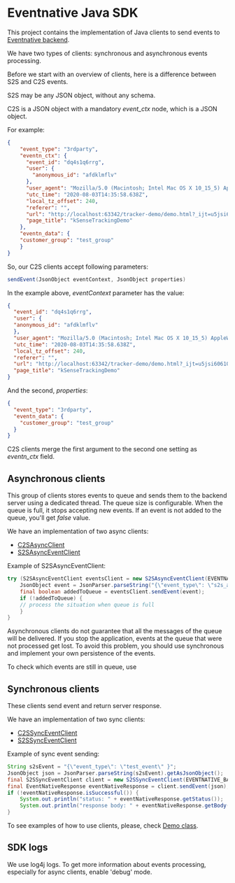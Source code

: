 # Eventnative Java SDK
This project contains the implementation of Java clients to send events to [Eventnative backend](https://github.com/ksensehq/eventnative).

We have two types of clients: synchronous and asynchronous events processing.

Before we start with an overview of clients, here is a difference between S2S and C2S events.

S2S may be any JSON object, without any schema.

C2S is a JSON object with a mandatory _event_ctx_ node, which is a JSON object.

For example:
```json
{
    "event_type": "3rdparty", 
    "eventn_ctx": {
      "event_id": "dq4s1q6rrg",
      "user": {
        "anonymous_id": "afdklmflv"
      },
      "user_agent": "Mozilla/5.0 (Macintosh; Intel Mac OS X 10_15_5) AppleWebKit/537.36 (KHTML, like Gecko) Chrome/84.0.4147.89 Safari/537.36",
      "utc_time": "2020-08-03T14:35:58.638Z",
      "local_tz_offset": 240,
      "referer": "",
      "url": "http://localhost:63342/tracker-demo/demo.html?_ijt=u5jsi606103iugi7mjphngrc7i",
      "page_title": "kSenseTrackingDemo"
    },
    "eventn_data": {
    "customer_group": "test_group"
    }
}
```

So, our C2S clients accept following parameters:
```java
sendEvent(JsonObject eventContext, JsonObject properties)
```

In the example above, _eventContext_ parameter has the value:
```json
{
  "event_id": "dq4s1q6rrg",
  "user": {
  "anonymous_id": "afdklmflv"
  },
  "user_agent": "Mozilla/5.0 (Macintosh; Intel Mac OS X 10_15_5) AppleWebKit/537.36 (KHTML, like Gecko) Chrome/84.0.4147.89 Safari/537.36",
  "utc_time": "2020-08-03T14:35:58.638Z",
  "local_tz_offset": 240,
  "referer": "",
  "url": "http://localhost:63342/tracker-demo/demo.html?_ijt=u5jsi606103iugi7mjphngrc7i",
  "page_title": "kSenseTrackingDemo"
}
```

And the second, _properties_:
```json
{
  "event_type": "3rdparty", 
  "eventn_data": {
    "customer_group": "test_group"
  }
}
```

C2S clients merge the first argument to the second one setting as _eventn_ctx_ field. 

## Asynchronous clients
This group of clients stores events to queue and sends them to the backend server using a dedicated thread.
The queue size is configurable. When the queue is full, it stops accepting new events. If an event is not added to the queue, you'll get _false_ value.

We have an implementation of two async clients:
- [C2SAsyncClient](https://github.com/ksensehq/eventnative-java-sdk/blob/master/src/main/java/org/eventnative/client/async/C2SAsyncClient.java)
- [S2SAsyncEventClient](https://github.com/ksensehq/eventnative-java-sdk/blob/master/src/main/java/org/eventnative/client/async/S2SAsyncEventClient.java)

Example of S2SAsyncEventClient:
```java
try (S2SAsyncEventClient eventsClient = new S2SAsyncEventClient(EVENTNATIVE_BASE_URL, S2S_TOKEN, 10)) {
    JsonObject event = JsonParser.parseString("{\"event_type\": \"s2s_async_test\"}").getAsJsonObject();
    final boolean addedToQueue = eventsClient.sendEvent(event);
    if (!addedToQueue) {
    // process the situation when queue is full
    }
}
```

Asynchronous clients do not guarantee that all the messages of the queue will be delivered. 
If you stop the application, events at the queue that were not processed get lost. To avoid this problem, 
you should use synchronous and implement your own persistence of the events.

To check which events are still in queue, use 

## Synchronous clients
These clients send event and return server response.

We have an implementation of two sync clients:
- [C2SSyncEventClient](https://github.com/ksensehq/eventnative-java-sdk/blob/master/src/main/java/org/eventnative/client/sync/C2SSyncEventClient.java)
- [S2SSyncEventClient](https://github.com/ksensehq/eventnative-java-sdk/blob/master/src/main/java/org/eventnative/client/sync/S2SSyncEventClient.java)

Example of sync event sending:
```java
String s2sEvent = "{\"event_type\": \"test_event\" }";
JsonObject json = JsonParser.parseString(s2sEvent).getAsJsonObject();
final S2SSyncEventClient client = new S2SSyncEventClient(EVENTNATIVE_BASE_URL, S2S_TOKEN);
final EventNativeResponse eventNativeResponse = client.sendEvent(json);
if (!eventNativeResponse.isSuccessful()) {
    System.out.println("status: " + eventNativeResponse.getStatus());
    System.out.println("response body: " + eventNativeResponse.getBody());
}
```

To see examples of how to use clients, please, check [Demo class](https://github.com/ksensehq/eventnative-java-sdk/blob/master/src/main/java/io/ksense/eventnative/demo/Demo.java).

## SDK logs
We use log4j logs. To get more information about events processing, especially for async clients, enable 'debug' mode.
